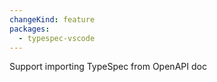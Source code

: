 ```yaml
---
changeKind: feature
packages:
  - typespec-vscode
---
```


Support importing TypeSpec from OpenAPI doc